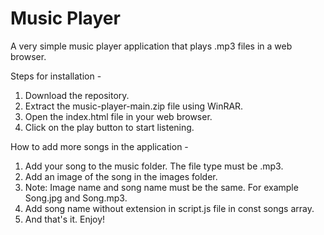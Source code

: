 # Music Player
A very simple music player application that plays .mp3 files in a web browser.

Steps for installation -
1. Download the repository.
2. Extract the music-player-main.zip file using WinRAR.
3. Open the index.html file in your web browser.
4. Click on the play button to start listening.

How to add more songs in the application - 
1. Add your song to the music folder. The file type must be .mp3.
2. Add an image of the song in the images folder.
3. Note: Image name and song name must be the same. For example Song.jpg and Song.mp3.
4. Add song name without extension in script.js file in const songs array.
5. And that's it. Enjoy!

